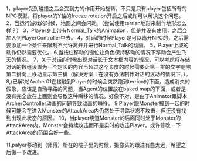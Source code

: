 1，player受到碰撞之后会受到力的作用开始旋转，不只是只有player包括所有的NPC模型。将player的Y轴的freeze rotation开启之后或许可以解决这个问题。
2，当运行游戏的时候，地图之间会闪动。（尝试使用terrian地形来制作地形怎么样？）
3，Player身上带有Normal_Talk的Animation，但是并没有使用，之后会加入到PlayerController中去。
4，对话的时候Player是可以离开NPC的，之后需要添加一个条件来限制不允许离开并进行Normal_Talk的动画。
5，Player上坡的动作仍然需要优化。
6,当按住移动的键位让角色保持移动的情况下移动会产生飞天的情况。
7，关于对话的时候出现对话长于文本框内容的情况，可以考虑将存储对话的数组设置为一个定长的内容当超过这个长度的时候需要让第一排的文字删除第二排向上移动显示第三排（解决方案：在没有办法制作对话的滚动的情况下。）。
8,(已解决)Archer01在接触到Player的时候会突然跑到terrian的下面，造成消失的假象，应该是自动寻路的问题，当Agent的位置放在baked map的下面，或者是没有完全放在上面则会导致这种瞬移的情况。好像不对，是由于Animator跟脚本ArcherController动画的问题导致动画的瞬移。
9,Player跟Monster撞到一起的时候可能会在进入Monster的AttackArea内仍然处于寻路状态不攻击，但还没有找到出现此状态的原因。
10，当player绕道Monster的后面同时处于Monster的AttackArea内，Monster会持续攻击而不是实时的攻击Player。或许修改一下AttackArea的范围会好一些。


11,palyer移动到（师傅）所在的院子里的时候，摄像头的跟进有些太远，希望之后做一下改进。